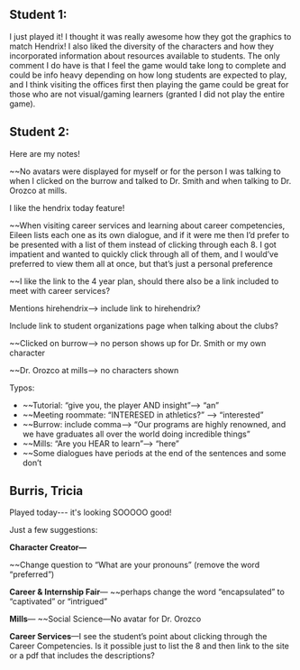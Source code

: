 ## Student 1:

I just played it! I thought it was really awesome how they got the graphics to match Hendrix! I also liked the diversity of the characters and how they incorporated information about resources available to students. The only comment I do have is that I feel the game would take long to complete and could be info heavy depending on how long students are expected to play, and I think visiting the offices first then playing the game could be great for those who are not visual/gaming learners (granted I did not play the entire game).

## Student 2:

Here are my notes!

~~No avatars were displayed for myself or for the person I was talking to when I clicked on the burrow and talked to Dr. Smith and when talking to Dr. Orozco at mills.

I like the hendrix today feature!

~~When visiting career services and learning about career competencies, Eileen lists each one as its own dialogue, and if it were me then I’d prefer to be presented with a list of them instead of clicking through each 8. I got impatient and wanted to quickly click through all of them, and I would’ve preferred to view them all at once, but that’s just a personal preference

~~I like the link to the 4 year plan, should there also be a link included to meet with career services?

Mentions hirehendrix—> include link to hirehendrix?

Include link to student organizations page when talking about the clubs?

~~Clicked on burrow—> no person shows up for Dr. Smith or my own character

~~Dr. Orozco at mills—> no characters shown

Typos:

-   ~~Tutorial: “give you, the player AND insight”—> “an”
-   ~~Meeting roommate: “INTERESED in athletics?” —> “interested”
-   ~~Burrow: include comma—> “Our programs are highly renowned, and we have graduates all over the world doing incredible things”
-   ~~Mills: “Are you HEAR to learn”—> “here”
-   ~~Some dialogues have periods at the end of the sentences and some don’t

## Burris, Tricia

Played today--- it's looking SOOOOO good! 

Just a few suggestions:

**Character Creator—**

~~Change question to “What are your pronouns” (remove the word “preferred”)

**Career & Internship Fair**— ~~perhaps change the word “encapsulated” to “captivated” or “intrigued”

**Mills**— ~~Social Science—No avatar for Dr. Orozco

**Career Services**—I see the student’s point about clicking through the Career Competencies. Is it possible just to list the 8 and then link to the site or a pdf that includes the descriptions?